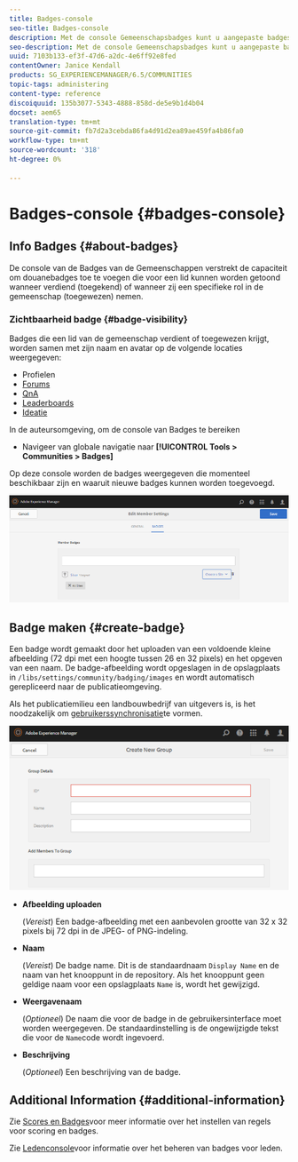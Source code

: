 ```yaml
---
title: Badges-console
seo-title: Badges-console
description: Met de console Gemeenschapsbadges kunt u aangepaste badges toevoegen die kunnen worden weergegeven voor leden die hun geld hebben verdiend (toegekend) of die een specifieke rol in de gemeenschap hebben (toegewezen)
seo-description: Met de console Gemeenschapsbadges kunt u aangepaste badges toevoegen die kunnen worden weergegeven voor leden die hun geld hebben verdiend (toegekend) of die een specifieke rol in de gemeenschap hebben (toegewezen)
uuid: 7103b133-ef3f-47d6-a2dc-4e6ff92e8fed
contentOwner: Janice Kendall
products: SG_EXPERIENCEMANAGER/6.5/COMMUNITIES
topic-tags: administering
content-type: reference
discoiquuid: 135b3077-5343-4888-858d-de5e9b1d4b04
docset: aem65
translation-type: tm+mt
source-git-commit: fb7d2a3cebda86fa4d91d2ea89ae459fa4b86fa0
workflow-type: tm+mt
source-wordcount: '318'
ht-degree: 0%

---
```



# Badges-console {#badges-console}

## Info Badges {#about-badges}

De console van de Badges van de Gemeenschappen verstrekt de capaciteit om douanebadges toe te voegen die voor een lid kunnen worden getoond wanneer verdiend (toegekend) of wanneer zij een specifieke rol in de gemeenschap (toegewezen) nemen.

### Zichtbaarheid badge {#badge-visibility}

Badges die een lid van de gemeenschap verdient of toegewezen krijgt, worden samen met zijn naam en avatar op de volgende locaties weergegeven:

* Profielen
* [Forums](/help/communities/forum.md)
* [QnA](/help/communities/working-with-qna.md)
* [Leaderboards](/help/communities/enabling-leaderboard.md)
* [Ideatie](/help/communities/ideation-feature.md)

In de auteursomgeving, om de console van Badges te bereiken

* Navigeer van globale navigatie naar **[!UICONTROL Tools > Communities > Badges]**

Op deze console worden de badges weergegeven die momenteel beschikbaar zijn en waaruit nieuwe badges kunnen worden toegevoegd.

![chlimage_1-123](assets/chlimage_1-123.png)

## Badge maken {#create-badge}

Een badge wordt gemaakt door het uploaden van een voldoende kleine afbeelding (72 dpi met een hoogte tussen 26 en 32 pixels) en het opgeven van een naam. De badge-afbeelding wordt opgeslagen in de opslagplaats in `/libs/settings/community/badging/images` en wordt automatisch gerepliceerd naar de publicatieomgeving.

Als het publicatiemilieu een landbouwbedrijf van uitgevers is, is het noodzakelijk om [gebruikerssynchronisatie](/help/communities/sync.md)te vormen.

![chlimage_1-124](assets/chlimage_1-124.png)

* **Afbeelding uploaden**

   (*Vereist*) Een badge-afbeelding met een aanbevolen grootte van 32 x 32 pixels bij 72 dpi in de JPEG- of PNG-indeling.

* **Naam**

   (*Vereist*) De badge name. Dit is de standaardnaam `Display Name` en de naam van het knooppunt in de repository. Als het knooppunt geen geldige naam voor een opslagplaats `Name` is, wordt het gewijzigd.

* **Weergavenaam**

   (*Optioneel*) De naam die voor de badge in de gebruikersinterface moet worden weergegeven. De standaardinstelling is de ongewijzigde tekst die voor de `Name`code wordt ingevoerd.

* **Beschrijving**

   (*Optioneel*) Een beschrijving van de badge.

## Additional Information {#additional-information}

Zie [Scores en Badges](/help/communities/implementing-scoring.md)voor meer informatie over het instellen van regels voor scoring en badges.

Zie [Ledenconsole](/help/communities/members.md)voor informatie over het beheren van badges voor leden.
